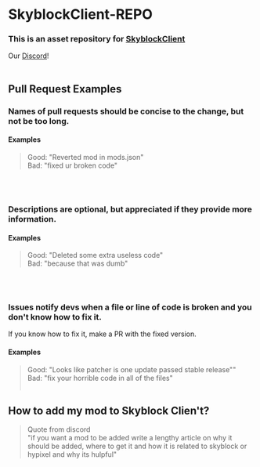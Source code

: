 # SkyblockClient-REPO
### This is an asset repository for [SkyblockClient](https://github.com/nacrt/SkyblockClient)
Our [Discord](https://discord.gg/VH6fdBYzQQ)!
<br></br>
## Pull Request Examples
### Names of pull requests should be concise to the change, but not be too long.
#### Examples
> Good: "Reverted mod in mods.json"\
> Bad: "fixed ur broken code"

<br></br>
### Descriptions are optional, but appreciated if they provide more information. 
#### Examples
> Good: "Deleted some extra useless code"\
> Bad: "because that was dumb"

<br></br>
### Issues notify devs when a file or line of code is broken and you don't know how to fix it.
If you know how to fix it, make a PR with the fixed version.
#### Examples 
> Good: "Looks like patcher is one update passed stable release""\
> Bad: "fix your horrible code in all of the files"  <br></br>
## How to add my mod to Skyblock Clien't?
> Quote from discord\
> "if you want a mod to be added write a lengthy article on why it should be added, where to get it and how it is related to skyblock or hypixel and why its hulpful"
